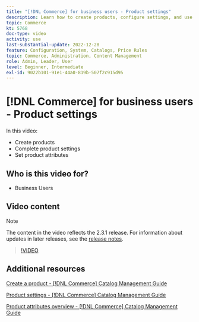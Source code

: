 ```yaml
---
title: "[!DNL Commerce] for business users - Product settings"
description: Learn how to create products, configure settings, and use attributes.
topic: Commerce
kt: 5768
doc-type: video
activity: use
last-substantial-update: 2022-12-28
feature: Configuration, System, Catalogs, Price Rules
topic: Commerce, Administration, Content Management
role: Admin, Leader, User
level: Beginner, Intermediate
exl-id: 9022b101-91e1-44a0-819b-507f2c915d95
---
```

# [!DNL Commerce] for business users - Product settings

In this video:

- Create products
- Complete product settings
- Set product attributes

## Who is this video for?

- Business Users

## Video content

>[!NOTE]
>
>The content in the video reflects the 2.3.1 release. For information about updates in later releases, see the [release notes](https://experienceleague.adobe.com/docs/commerce-operations/release/notes/overview.html).

>[!VIDEO](https://video.tv.adobe.com/v/35953?quality=12&learn=on)

## Additional resources

[Create a product - [!DNL Commerce] Catalog Management Guide](https://experienceleague.adobe.com/docs/commerce-admin/catalog/products/product-create.html)

[Product settings - [!DNL Commerce] Catalog Management Guide](https://experienceleague.adobe.com/docs/commerce-admin/catalog/products/product-create.html#product-settings)

[Product attributes overview - [!DNL Commerce] Catalog Management Guide](https://experienceleague.adobe.com/docs/commerce-admin/catalog/product-attributes/product-attributes.html)
